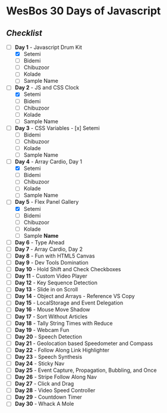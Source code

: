 # WesBos 30 Days of **Javascript**

## _Checklist_

- [ ] **Day 1** - Javascript Drum Kit
  - [x] Setemi
  - [ ] Bidemi
  - [ ] Chibuzoor
  - [ ] Kolade
  - [ ] Sample Name
- [ ] **Day 2** - JS and CSS Clock
  - [x] Setemi
  - [ ] Bidemi
  - [ ] Chibuzoor
  - [ ] Kolade
  - [ ] Sample Name
- [ ] **Day 3** - CSS Variables - [x] Setemi
  - [ ] Bidemi
  - [ ] Chibuzoor
  - [ ] Kolade
  - [ ] Sample Name
- [ ] **Day 4** - Array Cardio, Day 1
  - [x] Setemi
  - [ ] Bidemi
  - [ ] Chibuzoor
  - [ ] Kolade
  - [ ] Sample Name
- [ ] **Day 5** - Flex Panel Gallery
  - [x] Setemi
  - [ ] Bidemi
  - [ ] Chibuzoor
  - [ ] Kolade
  - [ ] Sample **Name**
- [ ] **Day 6** - Type Ahead
- [ ] **Day 7** - Array Cardio, Day 2
- [ ] **Day 8** - Fun with HTML5 Canvas
- [ ] **Day 9** - Dev Tools Domination
- [ ] **Day 10** - Hold Shift and Check Checkboxes
- [ ] **Day 11** - Custom Video Player
- [ ] **Day 12** - Key Sequence Detection
- [ ] **Day 13** - Slide in on Scroll
- [ ] **Day 14** - Object and Arrays - Reference VS Copy
- [ ] **Day 15** - LocalStorage and Event Delegation
- [ ] **Day 16** - Mouse Move Shadow
- [ ] **Day 17** - Sort Without Articles
- [ ] **Day 18** - Tally String Times with Reduce
- [ ] **Day 19** - Webcam Fun
- [ ] **Day 20** - Speech Detection
- [ ] **Day 21** - Geolocation based Speedometer and Compass
- [ ] **Day 22** - Follow Along Link Highlighter
- [ ] **Day 23** - Speech Synthesis
- [ ] **Day 24** - Sticky Nav
- [ ] **Day 25** - Event Capture, Propagation, Bubbling, and Once
- [ ] **Day 26** - Stripe Follow Along Nav
- [ ] **Day 27** - Click and Drag
- [ ] **Day 28** - Video Speed Controller
- [ ] **Day 29** - Countdown Timer
- [ ] **Day 30** - Whack A Mole
